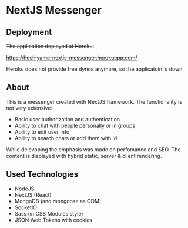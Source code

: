 # NextJS Messenger

## Deployment

~~The application deployed at Heroku~~:

~~<https://hoshiyama-nextjs-messenger.herokuapp.com/>~~

Heroku does not provide free dynos anymore, so the applicatoin is down

## About

This is a messenger created with NextJS framework. The functionality is not very extensive:

-  Basic user authorization and authentication
-  Ability to chat with people personally or in groups
-  Ability to edit user info
-  Ability to search chats or add them with id

While delevoping the emphasis was made on perfomance and SEO. The content is displayed with hybrid static, server & client rendering.

## Used Technologies

-  NodeJS
-  NextJS (React)
-  MongoDB (and mongoose as ODM)
-  SocketIO
-  Sass (in CSS Modules style)
-  JSON Web Tokens with cookies
